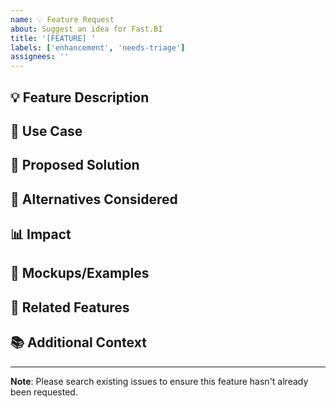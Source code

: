 ```yaml
---
name: 💡 Feature Request
about: Suggest an idea for Fast.BI
title: '[FEATURE] '
labels: ['enhancement', 'needs-triage']
assignees: ''
---
```


## 💡 Feature Description
<!-- A clear and concise description of the feature you'd like to see -->

## 🎯 Use Case
<!-- Describe the problem this feature would solve and why it's needed -->

## 💭 Proposed Solution
<!-- A clear and concise description of how you envision this feature working -->

## 🔄 Alternatives Considered
<!-- A clear and concise description of any alternative solutions or features you've considered -->

## 📊 Impact
<!-- How would this feature benefit users? How many users would benefit? -->

## 🎨 Mockups/Examples
<!-- If applicable, add mockups, screenshots, or examples of similar features -->

## 🔗 Related Features
<!-- Is this feature related to any existing features or issues? -->

## 📚 Additional Context
<!-- Add any other context, references, or examples about the feature request -->

---

**Note**: Please search existing issues to ensure this feature hasn't already been requested.
